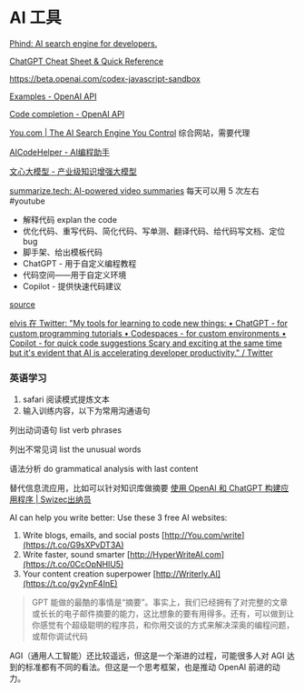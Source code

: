 # AI 工具

[Phind: AI search engine for developers.](https://phind.com/)

[ChatGPT Cheat Sheet & Quick Reference](https://quickref.me/chatgpt)

https://beta.openai.com/codex-javascript-sandbox

[Examples - OpenAI API](https://beta.openai.com/examples)

[Code completion - OpenAI API](https://beta.openai.com/docs/guides/code/introduction)

[You.com | The AI Search Engine You Control](https://you.com/)  综合网站，需要代理

[AICodeHelper - AI编程助手](https://www.aicodehelper.com/#about)

[文心大模型 - 产业级知识增强大模型](https://wenxin.baidu.com/ernie3)

[summarize.tech: AI-powered video summaries](https://www.summarize.tech/)  每天可以用 5 次左右
#youtube

- 解释代码 explan the code
- 优化代码、重写代码、简化代码、写单测、翻译代码、给代码写文档、定位 bug
- 脚手架、给出模板代码
- ChatGPT - 用于自定义编程教程
- 代码空间——用于自定义环境
- Copilot - 提供快速代码建议

[source](https://mobile.twitter.com/omarsar0/status/1609242823613681664)

[elvis 在 Twitter: "My tools for learning to code new things: • ChatGPT - for custom programming tutorials • Codespaces - for custom environments • Copilot - for quick code suggestions Scary and exciting at the same time but it's evident that AI is accelerating developer productivity." / Twitter](https://mobile.twitter.com/omarsar0/status/1609242823613681664)

### 英语学习

1. safari 阅读模式提炼文本
2. 输入训练内容，以下为常用沟通语句

列出动词语句
list verb phrases

列出不常见词
list the unusual words

语法分析
do grammatical analysis with last content

替代信息流应用，比如可以针对知识库做摘要
[使用 OpenAI 和 ChatGPT 构建应用程序 | Swizec出纳员](https://swizec.com/blog/building-apps-with-openai-and-chatgpt/)

AI can help you write better: Use these 3 free AI websites:
1. Write blogs, emails, and social posts [http://You.com/write](https://t.co/G9sXPvDT3A) 
2. Write faster, sound smarter [http://HyperWriteAI.com](https://t.co/0CcOpNHlU5) 
3. Your content creation superpower [http://Writerly.AI](https://t.co/gy2ynF4InE)

> GPT 能做的最酷的事情是“摘要”。事实上，我们已经拥有了对完整的文章或长长的电子邮件摘要的能力，这比想象的要有用得多。还有，可以做到让你感觉有个超级聪明的程序员，和你用交谈的方式来解决深奥的编程问题，或帮你调试代码

AGI（通用人工智能）还比较遥远，但这是一个渐进的过程，可能很多人对 AGI 达到的标准都有不同的看法。但这是一个思考框架，也是推动 OpenAI 前进的动力。

